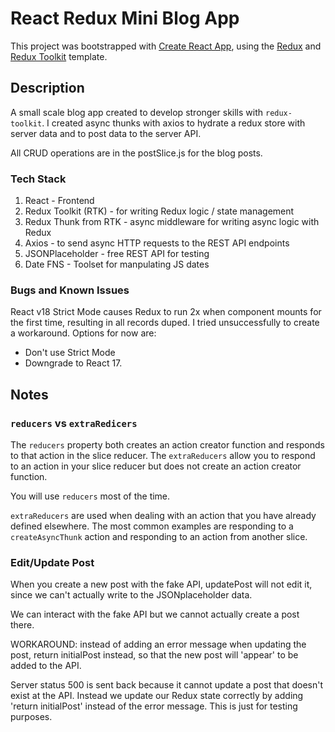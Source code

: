# React Redux Mini Blog App

This project was bootstrapped with [Create React App](https://github.com/facebook/create-react-app), using the [Redux](https://redux.js.org/) and [Redux Toolkit](https://redux-toolkit.js.org/) template.

## Description

A small scale blog app created to develop stronger skills with `redux-toolkit`. I created async thunks with axios to hydrate a redux store with server data and to post data to the server API.

All CRUD operations are in the postSlice.js for the blog posts.

### Tech Stack

   1. React - Frontend
   2. Redux Toolkit (RTK) - for writing Redux logic / state management
   3. Redux Thunk from RTK - async middleware for writing async logic with Redux
   4. Axios - to send async HTTP requests to the REST API endpoints
   5. JSONPlaceholder - free REST API for testing
   6. Date FNS - Toolset for manpulating JS dates

### Bugs and Known Issues

React v18 Strict Mode causes Redux to run 2x when component mounts for the first time, resulting in all records duped. I tried unsuccessfully to create a workaround. Options for now are:
  - Don't use Strict Mode
  - Downgrade to React 17.

## Notes

### `reducers` vs `extraRedicers`
The `reducers` property both creates an action creator function and responds to that action in the slice reducer. The `extraReducers` allow you to respond to an action in your slice reducer but does not create an action creator function.

You will use `reducers` most of the time.

`extraReducers` are used when dealing with an action that you have already defined elsewhere. The most common examples are responding to a `createAsyncThunk` action and responding to an action from another slice.

### Edit/Update Post
When you create a new post with the fake API, updatePost will not edit it, since we can't actually write to the JSONplaceholder data.

We can interact with the fake API but we cannot actually create a post there.

WORKAROUND: instead of adding an error message when updating the post, return initialPost instead, so that the new post will 'appear' to be added to the API.

Server status 500 is sent back because it cannot update a post that doesn't exist at the API. Instead we update our Redux state correctly by adding 'return initialPost' instead of the error message. This is just for testing purposes.
